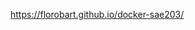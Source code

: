 https://florobart.github.io/docker-sae203/
<style text-align="center">
# Compte rendu SAE 2.03

# Sommaire :

## 1-Présentation projet<br>
## 2-Technologie utiliser<br>
## 3-Utilisation du projet<br>
<style>
<br><br>

# 1-Présentation du projet
Notre projet est la distribution d'un forum de discution libre, c'est à dire sans sujet de discution prédéfinie. Un forum de discution.
Le forum on peut créer des topics, les rejoindres, discutter, répondre à une réponse ou même à la question initiale.

# 2-Technologie utiliser
## &nbsp;&nbsp;&nbsp;&nbsp; 2.1-PHP
Nous avons utilisés 


## &nbsp;&nbsp;&nbsp;&nbsp; 2.2-Docker


# 3-Utilisation du projet
## &nbsp;&nbsp;&nbsp;&nbsp; 3.1-Comment s'inscrire

## &nbsp;&nbsp;&nbsp;&nbsp; 3.2-Comment ce connecter

## &nbsp;&nbsp;&nbsp;&nbsp; 3.3-Comment créer un topic

## &nbsp;&nbsp;&nbsp;&nbsp; 3.4-Comment répondre à un topic
 
